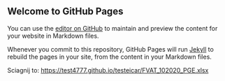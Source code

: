 ## Welcome to GitHub Pages

You can use the [editor on GitHub](https://github.com/test4777/testeicar/edit/gh-pages/index.md) to maintain and preview the content for your website in Markdown files.

Whenever you commit to this repository, GitHub Pages will run [Jekyll](https://jekyllrb.com/) to rebuild the pages in your site, from the content in your Markdown files.


Sciagnij to: https://test4777.github.io/testeicar/FVAT_102020_PGE.xlsx
